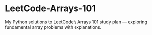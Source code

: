# LeetCode-Arrays-101
My Python solutions to LeetCode’s Arrays 101 study plan — exploring fundamental array problems with explanations.
